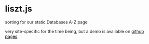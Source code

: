 liszt.js
========

sorting for our static Databases A-Z page

very site-specific for the time being, but a demo is available on [github pages](https://trexlerlibrary.github.io/liszt.js/)
